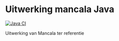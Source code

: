# Uitwerking mancala Java

[![Java CI](https://github.com/AronTheunissen/CI-oefenen/actions/workflows/Java-CI.yml/badge.svg)](https://github.com/AronTheunissen/CI-oefenen/actions/workflows/Java-CI.yml)

Uitwerking van Mancala ter referentie